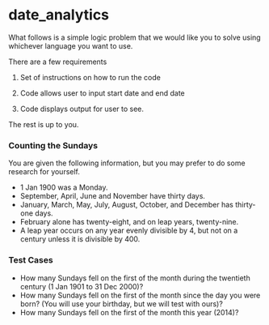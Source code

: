 # date_analytics

What follows is a simple logic problem that we would like you to solve using whichever language you want to use.

There are a few requirements

1. Set of instructions on how to run the code

2. Code allows user to input start date and end date

3. Code displays output for user to see.

The rest is up to you.

### Counting the Sundays
You are given the following information, but you may prefer to do some research for yourself.

- 1 Jan 1900 was a Monday.
- September, April, June and November have thirty days.
- January, March, May, July, August, October, and December has thirty-one days.
- February alone has twenty-eight, and on leap years, twenty-nine.
- A leap year occurs on any year evenly divisible by 4, but not on a century unless it is divisible by 400.

### Test Cases

* How many Sundays fell on the first of the month during the twentieth century (1 Jan 1901 to 31 Dec 2000)?
* How many Sundays fell on the first of the month since the day you were born? (You will use your birthday, but we will test with ours)?
* How many Sundays fell on the first of the month this year (2014)?